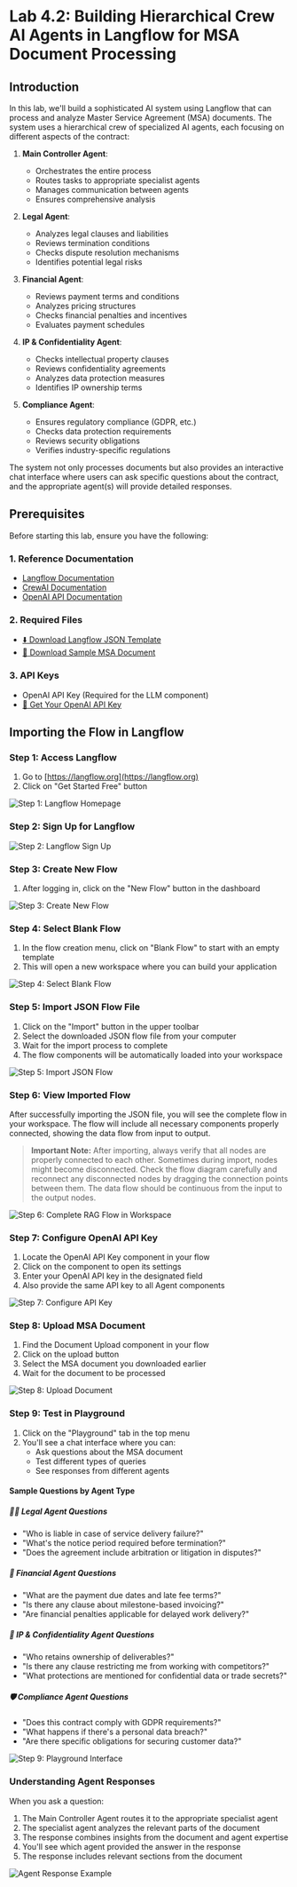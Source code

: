 # Lab 4.2: Building Hierarchical Crew AI Agents in Langflow for MSA Document Processing

## Introduction

In this lab, we'll build a sophisticated AI system using Langflow that can process and analyze Master Service Agreement (MSA) documents. The system uses a hierarchical crew of specialized AI agents, each focusing on different aspects of the contract:

1. **Main Controller Agent**:

   - Orchestrates the entire process
   - Routes tasks to appropriate specialist agents
   - Manages communication between agents
   - Ensures comprehensive analysis

2. **Legal Agent**:

   - Analyzes legal clauses and liabilities
   - Reviews termination conditions
   - Checks dispute resolution mechanisms
   - Identifies potential legal risks

3. **Financial Agent**:

   - Reviews payment terms and conditions
   - Analyzes pricing structures
   - Checks financial penalties and incentives
   - Evaluates payment schedules

4. **IP & Confidentiality Agent**:

   - Checks intellectual property clauses
   - Reviews confidentiality agreements
   - Analyzes data protection measures
   - Identifies IP ownership terms

5. **Compliance Agent**:
   - Ensures regulatory compliance (GDPR, etc.)
   - Checks data protection requirements
   - Reviews security obligations
   - Verifies industry-specific regulations

The system not only processes documents but also provides an interactive chat interface where users can ask specific questions about the contract, and the appropriate agent(s) will provide detailed responses.

## Prerequisites

Before starting this lab, ensure you have the following:

### 1. Reference Documentation

- [Langflow Documentation](https://docs.langflow.org/)
- [CrewAI Documentation](https://docs.crewai.com/)
- [OpenAI API Documentation](https://platform.openai.com/docs)

### 2. Required Files

- [⬇️ Download Langflow JSON Template](https://drive.google.com/file/d/1NpGlDNhrNK-q1JLwb3DDj8agaRjS3h6W/view?usp=sharing)
- [📄 Download Sample MSA Document](https://drive.google.com/file/d/1mO4JF0YjgQ1NIoU2IC51j2-70g8Kq70r/view?usp=sharing)

### 3. API Keys

- OpenAI API Key (Required for the LLM component)
- [🔑 Get Your OpenAI API Key](https://platform.openai.com/api-keys)

## Importing the Flow in Langflow

### Step 1: Access Langflow

1. Go to [https://langflow.org](https://langflow.org)
2. Click on "Get Started Free" button

![Step 1: Langflow Homepage](<Images/Screenshot%20(1515).png>)

### Step 2: Sign Up for Langflow

![Step 2: Langflow Sign Up](<Images/Screenshot%20(1516).png>)

### Step 3: Create New Flow

1. After logging in, click on the "New Flow" button in the dashboard

![Step 3: Create New Flow](<Images/Screenshot%20(1517).png>)

### Step 4: Select Blank Flow

1. In the flow creation menu, click on "Blank Flow" to start with an empty template
2. This will open a new workspace where you can build your application

![Step 4: Select Blank Flow](<Images/Screenshot%20(1518).png>)

### Step 5: Import JSON Flow File

1. Click on the "Import" button in the upper toolbar
2. Select the downloaded JSON flow file from your computer
3. Wait for the import process to complete
4. The flow components will be automatically loaded into your workspace

![Step 5: Import JSON Flow](<Images/Screenshot%20(1519).png>)

### Step 6: View Imported Flow

After successfully importing the JSON file, you will see the complete flow in your workspace. The flow will include all necessary components properly connected, showing the data flow from input to output.

> **Important Note:** After importing, always verify that all nodes are properly connected to each other. Sometimes during import, nodes might become disconnected. Check the flow diagram carefully and reconnect any disconnected nodes by dragging the connection points between them. The data flow should be continuous from the input to the output nodes.

![Step 6: Complete RAG Flow in Workspace](<Images/op.png>)

### Step 7: Configure OpenAI API Key

1. Locate the OpenAI API Key component in your flow
2. Click on the component to open its settings
3. Enter your OpenAI API key in the designated field
4. Also provide the same API key to all Agent components

![Step 7: Configure API Key](<Images/Screenshot%20(2013).png>)

### Step 8: Upload MSA Document

1. Find the Document Upload component in your flow
2. Click on the upload button
3. Select the MSA document you downloaded earlier
4. Wait for the document to be processed

![Step 8: Upload Document](<Images/po.png>)

### Step 9: Test in Playground

1. Click on the "Playground" tab in the top menu
2. You'll see a chat interface where you can:
   - Ask questions about the MSA document
   - Test different types of queries
   - See responses from different agents

#### Sample Questions by Agent Type

##### 🧑‍⚖️ Legal Agent Questions

- "Who is liable in case of service delivery failure?"
- "What's the notice period required before termination?"
- "Does the agreement include arbitration or litigation in disputes?"

##### 💸 Financial Agent Questions

- "What are the payment due dates and late fee terms?"
- "Is there any clause about milestone-based invoicing?"
- "Are financial penalties applicable for delayed work delivery?"

##### 🔐 IP & Confidentiality Agent Questions

- "Who retains ownership of deliverables?"
- "Is there any clause restricting me from working with competitors?"
- "What protections are mentioned for confidential data or trade secrets?"

##### 🛡️ Compliance Agent Questions

- "Does this contract comply with GDPR requirements?"
- "What happens if there's a personal data breach?"
- "Are there specific obligations for securing customer data?"

![Step 9: Playground Interface](<Images/ppo.png>)

### Understanding Agent Responses

When you ask a question:

1. The Main Controller Agent routes it to the appropriate specialist agent
2. The specialist agent analyzes the relevant parts of the document
3. The response combines insights from the document and agent expertise
4. You'll see which agent provided the answer in the response
5. The response includes relevant sections from the document

![Agent Response Example](<Images/Screenshot%20(2014).png>)
